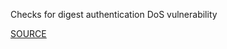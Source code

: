 Checks for digest authentication DoS vulnerability


[SOURCE](https://groups.google.com/d/topic/rubyonrails-security/vxJjrc15qYM/discussion)